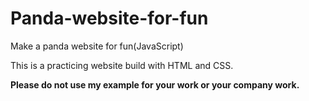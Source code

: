 # Panda-website-for-fun
Make a panda website for fun(JavaScript)

This is a practicing website build with HTML and CSS. 

**Please do not use my example for your work or your company work.**
